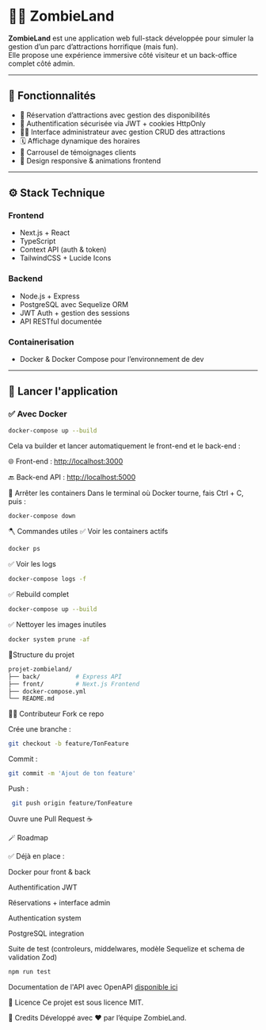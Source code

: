 # 🧟‍♂️ ZombieLand

**ZombieLand** est une application web full-stack développée pour simuler la gestion d’un parc d’attractions horrifique (mais fun).  
Elle propose une expérience immersive côté visiteur et un back-office complet côté admin.

---

## 🎢 Fonctionnalités

- 🎫 Réservation d’attractions avec gestion des disponibilités
- 🔐 Authentification sécurisée via JWT + cookies HttpOnly
- 🧑‍💼 Interface administrateur avec gestion CRUD des attractions
- 🗓️ Affichage dynamique des horaires
- 💬 Carrousel de témoignages clients
- 📱 Design responsive & animations frontend

---

## ⚙️ Stack Technique

### Frontend

- Next.js + React
- TypeScript
- Context API (auth & token)
- TailwindCSS + Lucide Icons

### Backend

- Node.js + Express
- PostgreSQL avec Sequelize ORM
- JWT Auth + gestion des sessions
- API RESTful documentée

### Containerisation

- Docker & Docker Compose pour l’environnement de dev

---

## 🚀 Lancer l'application

### ✅ Avec Docker

```bash
docker-compose up --build
```

Cela va builder et lancer automatiquement le front-end et le back-end :

🌐 Front-end : <http://localhost:3000>

🔙 Back-end API : <http://localhost:5000>

🛑  Arrêter les containers
Dans le terminal où Docker tourne, fais Ctrl + C, puis :

```bash
docker-compose down
```

🪓 Commandes utiles
✅ Voir les containers actifs

```bash
docker ps
```

✅ Voir les logs

```bash
docker-compose logs -f
```

✅ Rebuild complet

```bash
docker-compose up --build
```

✅ Nettoyer les images inutiles

```bash
docker system prune -af
```

📂Structure du projet

```bash
projet-zombieland/
├── back/          # Express API
├── front/         # Next.js Frontend
├── docker-compose.yml
└── README.md
```

👩‍💻 Contributeur
Fork ce repo

Crée une branche :

```bash
git checkout -b feature/TonFeature
```

Commit :

```bash
git commit -m 'Ajout de ton feature'
```

Push :

```bash
 git push origin feature/TonFeature
```

Ouvre une Pull Request ☕

🪄 Roadmap

✅ Déjà en place :

Docker pour front & back

Authentification JWT

Réservations + interface admin

Authentication system

PostgreSQL integration

Suite de test (controleurs, middelwares, modèle Sequelize et schema de validation Zod)

```bash
npm run test
```

Documentation de l'API avec OpenAPI [disponible ici](https://projet-zombieland-sco4.onrender.com/api-docs/#/)

🧩 Licence
Ce projet est sous licence MIT.

🙌 Credits
Développé avec ❤️ par l’équipe ZombieLand.
